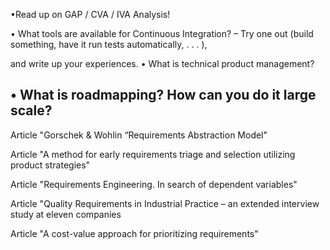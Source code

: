 •Read up on GAP / CVA / IVA Analysis!

• What tools are available for Continuous Integration?
– Try one out (build something, have it run tests automatically, . . . ),

and write up your experiences.
• What is technical product management?

• What is roadmapping? How can you do it large scale?
----------------------------------------------------------------------------------------------------------------------------------------

Article "Gorschek & Wohlin “Requirements Abstraction Model"


Article "A method for early requirements triage and selection utilizing product strategies"


Article "Requirements Engineering. In search of dependent variables"


Article "Quality Requirements in Industrial Practice – an extended interview study at eleven companies


Article "A cost-value approach for prioritizing requirements"

